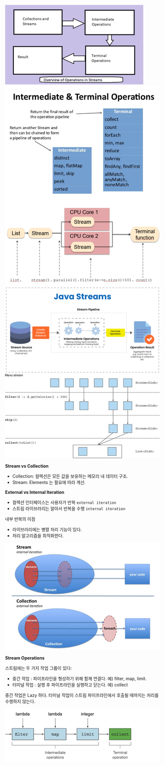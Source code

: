 ![](2.png)
![](3.jpeg)
![](4.png)
![](5.png)
![](6.jpg)

**Stream vs Collection**
-   Collection: 컬렉션은 모든 값을 보유하는 메모리 내 데이터 구조.
-   Stream: Elements 는 필요에 따라 계산.

**External vs Internal Iteration**

-   컬렉션 인터페이스는 사용자가 반복 `external iteration`
-   스트림 라이브러리는 알아서 반복을 수행 `internal iteration`

내부 반복의 이점

-   라이브러리에는 병렬 처리 기능이 있다.
-   처리 알고리즘을 최적화한다.

![](7.png)

**Stream Operations**

스트림에는 두 가지 작업 그룹이 있다:

-  중간 작업 : 파이프라인을 형성하기 위해 함께 연결다. 예)  filter, map, limit.
-  터미널 작업 : 실행 후 파이프라인을 실행하고 닫는다. 예) collect

중간 작업은 Lazy 하다.
터미널 작업이 스트림 파이프라인에서 호출될 때까지는 처리를 수행하지 않는다.

![](8.png)